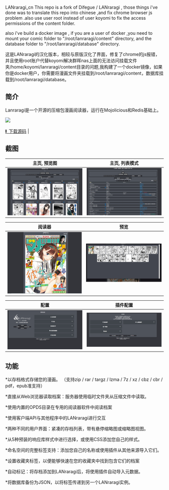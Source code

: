 LANraragi_cn
This repo is a fork of Difegue / LANraragi , those things i've done was to translate this repo into chinese ,and fix chrome browser js problem .also use user root instead of user koyomi to fix the access permissions of the content folder.

also i've build a docker image , if you are a user of docker ,you need to mount your comic folder to "/root/lanraragi/content" directory, and the database folder to "/root/lanraragi/database" directory.

这是LANraragi的汉化版本，相较与原版汉化了界面，修复了chrome的js报错，并且使用root账户代替koyomi解决群晖nas上面的无法访问挂载文件夹/home/koyomi/lanraragi/content目录的问题,我构建了一个docker镜像，如果你是docker用户，你需要将漫画文件夹挂载到/root/lanraragi/content，数据库挂载到/root/lanraragi/database。

## 简介


Lanraragi是一个开源的压缩包漫画阅读器，运行在Mojolicious和Redis基础上。

[<img src="https://img.shields.io/docker/pulls/dezhao/lanraragi_cn.svg">](https://hub.docker.com/r/dezhao/lanraragi_cn/)


[⏬ 下载源码](https://github.com/uparrows/LANraragi_cn/releases/latest) |

## 截图  
 
|主页, 预览图 | 主页, 列表模式 |
|---|---|
| [![archive_thumb](./tools/_screenshots/archive_thumb.png)](https://raw.githubusercontent.com/uparrows/LANraragi_cn/main/tools/_screenshots/archive_thumb.png) | [![archive_list](./tools/_screenshots/archive_list.png)](https://raw.githubusercontent.com/uparrows/LANraragi_cn/main/tools/_screenshots/archive_list.png) |

|阅读器 | 预览 |
|---|---|
| [![reader](./tools/_screenshots/reader.jpg)](https://raw.githubusercontent.com/uparrows/LANraragi_cn/main/tools/_screenshots/reader.jpg) | [![reader_overlay](./tools/_screenshots/reader_overlay.jpg)](https://raw.githubusercontent.com/uparrows/LANraragi_cn/main/tools/_screenshots/reader_overlay.jpg) |


|配置 | 插件配置 |
|---|---|
| [![cfg](./tools/_screenshots/cfg.png)](https://raw.githubusercontent.com/Difegue/LANraragi/dev/tools/_screenshots/cfg.png) | [![cfg_plugin](./tools/_screenshots/cfg_plugin.png)](https://raw.githubusercontent.com/uparrows/LANraragi_cn/main/tools/_screenshots/cfg.png) |


## 功能

*以存档格式存储您的漫画。 （支持zip / rar / targz / lzma / 7z / xz / cbz / cbr / pdf，epub准支持）

*直接从Web浏览器读取档案：服务器使用临时文件夹从压缩文件中读取。

*使用内置的OPDS目录在专用的阅读器软件中阅读档案

*使用客户端API与其他程序中的LANraragi进行交互

*两种不同的用户界面：紧凑的存档列表，带有悬停缩略图或缩略图视图。

*从5种预装的响应库样式中进行选择，或使用CSS添加您自己的样式。

*命名空间的完整标签支持：添加您自己的名称或使用插件从其他来源导入它们。

*设置收藏夹标签，以便能够快速在您的收藏夹中找到包含它们的档案

*自动标记：将存档添加到LANraragi后，将使用插件自动导入元数据。

*将数据库备份为JSON，以将标签传递到另一个LANraragi实例。
